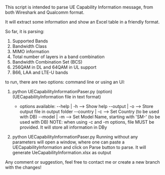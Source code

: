 This script is intended to parse UE Capability Information message, from both Wireshark and Qualcomm format. 

It will extract some information and show an Excel table in a friendly format.

So far, it is parsing:
1) Supported Bands
2) Bandwidth Class
3) MIMO information
4) Total number of layers in a band combination
5) Bandwidth Combination Set (BCS)
6) 256QAM in DL and 64QAM in UL support
7) B66, LAA and LTE-U bands

to run, there are two options: command line or using an UI:
1) python UECapabilityInformationPaser.py (option) (UECapabilityInformation file in text format)
   * options available:
       --help    | -h  --> Show help
       --output  | -o  --> Store output file in output folder
       --country | -c  --> Set Country (to be used with DB)
       --model   | -m  --> Set Model Name, starting with 'SM-' (to be used with DB)
   NOTE: when using -c and -m options, file MUST be provided. It will store all information in DBy

2) python UECapabilityInformationPaser.py
   Running without any parameters will open a window, where one can paste a UECapabilityInformation and click on Parse
   button to parse. It will generate UeCapabilityInformation.xlsx as output

Any comment or suggestion, feel free to contact me or create a new branch with the changes!